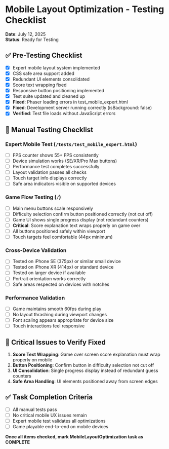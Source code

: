 # Mobile Layout Optimization - Testing Checklist

**Date**: July 12, 2025  
**Status**: Ready for Testing  

## ✅ Pre-Testing Checklist
- [x] Expert mobile layout system implemented
- [x] CSS safe area support added
- [x] Redundant UI elements consolidated
- [x] Score text wrapping fixed
- [x] Responsive button positioning implemented
- [x] Test suite updated and cleaned up
- [x] **Fixed**: Phaser loading errors in test_mobile_expert.html
- [x] **Fixed**: Development server running correctly (isBackground: false)
- [x] **Verified**: Test file loads without JavaScript errors

## 🧪 Manual Testing Checklist

### Expert Mobile Test (`/tests/test_mobile_expert.html`)
- [ ] FPS counter shows 55+ FPS consistently
- [ ] Device simulation works (SE/XR/Pro Max buttons)
- [ ] Performance test completes successfully
- [ ] Layout validation passes all checks
- [ ] Touch target info displays correctly
- [ ] Safe area indicators visible on supported devices

### Game Flow Testing (`/`)
- [ ] Main menu buttons scale responsively
- [ ] Difficulty selection confirm button positioned correctly (not cut off)
- [ ] Game UI shows single progress display (not redundant counters)
- [ ] **Critical**: Score explanation text wraps properly on game over
- [ ] All buttons positioned safely within viewport
- [ ] Touch targets feel comfortable (44px minimum)

### Cross-Device Validation
- [ ] Tested on iPhone SE (375px) or similar small device
- [ ] Tested on iPhone XR (414px) or standard device  
- [ ] Tested on larger device if available
- [ ] Portrait orientation works correctly
- [ ] Safe areas respected on devices with notches

### Performance Validation
- [ ] Game maintains smooth 60fps during play
- [ ] No layout thrashing during viewport changes
- [ ] Font scaling appears appropriate for device size
- [ ] Touch interactions feel responsive

## 🚨 Critical Issues to Verify Fixed
1. **Score Text Wrapping**: Game over screen score explanation must wrap properly on mobile
2. **Button Positioning**: Confirm button in difficulty selection not cut off
3. **UI Consolidation**: Single progress display instead of redundant guess counters
4. **Safe Area Handling**: UI elements positioned away from screen edges

## ✅ Task Completion Criteria
- [ ] All manual tests pass
- [ ] No critical mobile UX issues remain
- [ ] Expert mobile test validates all optimizations
- [ ] Game playable end-to-end on mobile devices

**Once all items checked, mark MobileLayoutOptimization task as COMPLETE**
